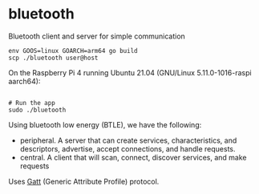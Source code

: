 # bluetooth
Bluetooth client and server for simple communication

```
env GOOS=linux GOARCH=arm64 go build
scp ./bluetooth user@host
```


On the Raspberry Pi 4 running  Ubuntu 21.04 (GNU/Linux 5.11.0-1016-raspi aarch64):

```

# Run the app
sudo ./bluetooth
```

Using bluetooth low energy (BTLE), we have the following:

- peripheral. A server that can create services, characteristics, and descriptors, advertise, accept connections, and handle requests.
- central. A client that will scan, connect, discover services, and make requests

Uses [Gatt](https://learn.adafruit.com/introduction-to-bluetooth-low-energy/gatt) (Generic Attribute Profile) protocol.



